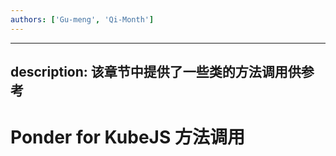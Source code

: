 ```yaml
---
authors: ['Gu-meng', 'Qi-Month']
---
```

---
description: 该章节中提供了一些类的方法调用供参考
---

# Ponder for KubeJS 方法调用